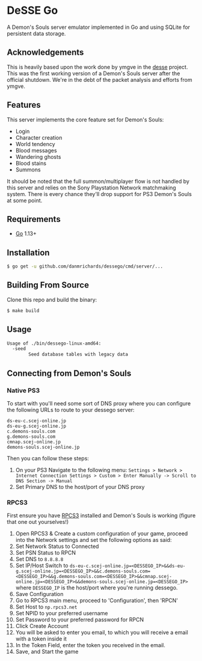 # DeSSE Go
A Demon's Souls server emulator implemented in Go and using SQLite for persistent
data storage.

## Acknowledgements
This is heavily based upon the work done by ymgve in the [desse][1] project. This
was the first working version of a Demon's Souls server after the official
shutdown. We're in the debt of the packet analysis and efforts from ymgve.

## Features
This server implements the core feature set for Demon's Souls:

* Login
* Character creation
* World tendency
* Blood messages
* Wandering ghosts
* Blood stains
* Summons

It should be noted that the full summon/multiplayer flow is not handled by this
server and relies on the Sony Playstation Network matchmaking system. There
is every chance they'll drop support for PS3 Demon's Souls at some point.

## Requirements
* [Go][2] 1.13+

## Installation
```bash
$ go get -u github.com/danmrichards/dessego/cmd/server/...
```

## Building From Source
Clone this repo and build the binary:

```bash
$ make build
```

## Usage
```bash
Usage of ./bin/dessego-linux-amd64:
  -seed
        Seed database tables with legacy data
```

## Connecting from Demon's Souls
### Native PS3
To start with you'll need some sort of DNS proxy where you can configure the following URLs to route to your dessego server:

```
ds-eu-c.scej-online.jp
ds-eu-g.scej-online.jp
c.demons-souls.com
g.demons-souls.com
cmnap.scej-online.jp
demons-souls.scej-online.jp
```

Then you can follow these steps:
1. On your PS3 Navigate to the following menu: `Settings > Network > Internet Connection Settings > Custom > Enter Manually -> Scroll to DNS Section -> Manual`
2. Set Primary DNS to the host/port of your DNS proxy

### RPCS3
First ensure you have [RPCS3][3] installed and Demon's Souls is working (figure that one out yourselves!)

1. Open RPCS3 & Create a custom configuration of your game, proceed into the Network settings and set the following options as said:
2. Set Network Status to Connected
3. Set PSN Status to RPCN
4. Set DNS to `8.8.8.8`
5. Set IP/Host Switch to `ds-eu-c.scej-online.jp=<DESSEGO_IP>&&ds-eu-g.scej-online.jp=<DESSEGO_IP>&&c.demons-souls.com=<DESSEGO_IP>&&g.demons-souls.com=<DESSEGO_IP>&&cmnap.scej-online.jp=<DESSEGO_IP>&&demons-souls.scej-online.jp=<DESSEGO_IP>` where `DESSEGO_IP` is the host/port where you're running dessego.
6. Save Configuration
7. Go to RPCS3 main menu, proceed to 'Configuration', then 'RPCN'
8. Set Host to `np.rpcs3.net`
9. Set NPID to your preferred username
10. Set Password to your preferred password for RPCN
11. Click Create Account
12. You will be asked to enter you email, to which you will receive a email with a token inside it
13. In the Token Field, enter the token you received in the email.
14. Save, and Start the game

[1]: https://github.com/ymgve/desse
[2]: https://go.dev
[3]: https://rpcs3.net